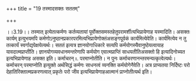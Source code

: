 +++
title = "19 तस्मादसक्तः सततम्"

+++
  
  
।।3.19।। तस्मात् इत्येतत्कर्मणः कर्तव्यतायां
पूर्वोक्तसमस्तहेतुपरामर्शीत्यभिप्रायेणाह यस्मादिति। असक्तः कार्यम्
इत्युभयमपि कर्मणोऽनुष्ठानप्रकारपरमित्यभिप्रायेणोक्तंअसङ्गपूर्वकं
कार्यमित्येवेति। कार्यमित्येव न तु तत्कार्यं
स्वर्गाद्यपेक्षयेत्यर्थः। सततं इत्यत्र ज्ञानयोगाधिकारे सत्यपि
कर्मयोगस्यैवानुष्ठेयत्वायाह यावदात्मप्राप्तीति।
ज्ञानयोगव्यवधानमन्तरेणापि कर्मयोग एवात्मप्राप्तिं साधयतीतिअसक्तो हि
इत्यादिनोच्यत इत्यभिप्रायेणाह असक्त इति। कर्माचरन् ৷৷. परमाप्नोतीति। न
पुनः कर्माचरणानन्तरमन्यत्कृत्वेत्यर्थः। कर्माचरन् परमाप्नोति इत्युक्ते
अर्थसिद्धं कर्मणः साधनत्वं व्यनक्ति कर्मयोगेनैवेति। अत्र प्राप्यतया
निर्दिष्टः परो देहातिरिक्तात्मप्रकरणत्वात् प्रकृतेः परो जीव
इत्यभिप्रायेणाहआत्मानं प्राप्नोतीत्यर्थ इति।
